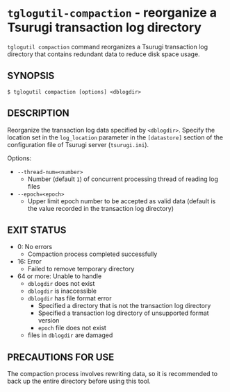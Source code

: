 # `tglogutil-compaction` - reorganize a Tsurugi transaction log directory

`tglogutil compaction` command reorganizes a Tsurugi transaction log directory that contains redundant data to reduce disk space usage.

## SYNOPSIS

```
$ tglogutil compaction [options] <dblogdir>
```

## DESCRIPTION

Reorganize the transaction log data specified by `<dblogdir>`.
Specify the location set in the `log_location` parameter in the `[datastore]` section of the configuration file of Tsurugi server (`tsurugi.ini`).

Options:
* `--thread-num=<number>`
    * Number (default `1`) of concurrent processing thread of reading log files
* `--epoch=<epoch>`
    * Upper limit epoch number to be accepted as valid data (default is the value recorded in the transaction log directory)

## EXIT STATUS

* 0: No errors
    * Compaction process completed successfully
* 16: Error
    * Failed to remove temporary directory
* 64 or more: Unable to handle
    * `dblogdir` does not exist
    * `dblogdir` is inaccessible
    * `dblogdir` has file format error
        * Specified a directory that is not the transaction log directory
        * Specified a transaction log directory of unsupported format version
        * `epoch` file does not exist
    * files in `dblogdir` are damaged

## PRECAUTIONS FOR USE

The compaction process involves rewriting data, so it is recommended to back up the entire directory before using this tool.
